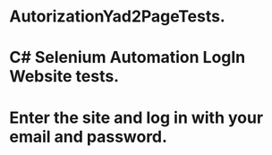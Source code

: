 # AutorizationYad2PageTests.
# C# Selenium Automation LogIn Website tests.
# Enter the site and log in with your email and password.
